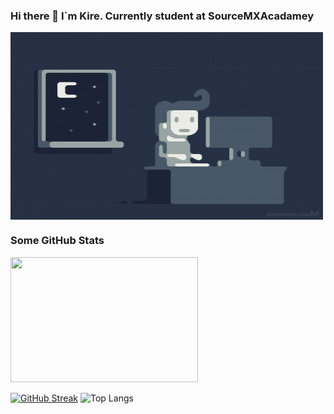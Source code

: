 ### Hi there 👋 I`m Kire. Currently student at SourceMXAcadamey

<!--
**KireMitrov/KireMitrov** is a ✨ _special_ ✨ repository because its `README.md` (this file) appears on your GitHub profile.

Here are some ideas to get you started:

- 🔭 I’m currently working on ...
- 🌱 I’m currently learning ...
- 👯 I’m looking to collaborate on ...
- 🤔 I’m looking for help with ...
- 💬 Ask me about ...
- 📫 How to reach me: ...
- 😄 Pronouns: ...
- ⚡ Fun fact: ...
-->
<p><img align="center" src="https://github.com/KireMitrov/KireMitrov/blob/main/coding.gif" width="500" height="300"></p>
<h3>Some GitHub Stats</h3>
<img width="300" height="200" src="https://github-readme-stats.vercel.app/api?username=KireMitrov&theme=radical" >

[![GitHub Streak](https://github-readme-streak-stats.herokuapp.com?user=KireMitrov&date_format=M%20j%5B%2C%20Y%5D)](https://git.io/streak-stats)
![Top Langs](https://github-readme-stats.vercel.app/api/top-langs/?username=KireMitrov&theme=tokyonight)
